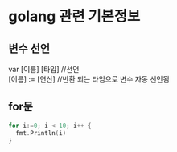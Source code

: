 # golang 관련 기본정보

## 변수 선언
var [이름] [타입] //선언  
[이름] := [연산] //반환 되는 타임으로 변수 자동 선언됨

## for문
```go
for i:=0; i < 10; i++ {
  fmt.Println(i)
}
```
